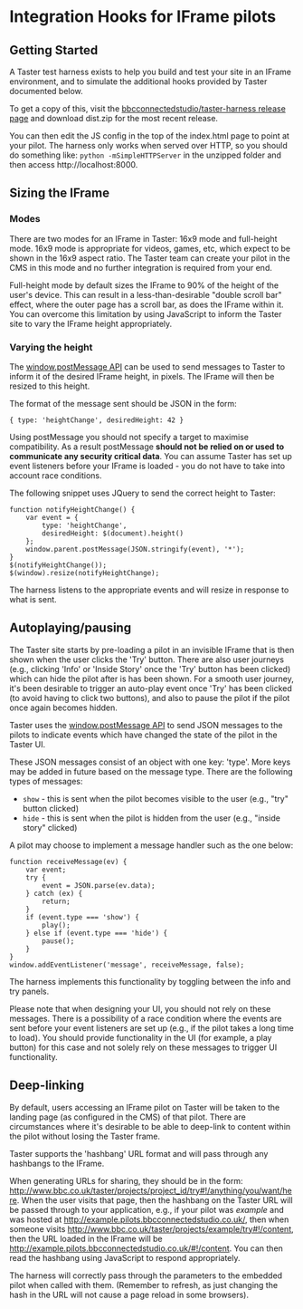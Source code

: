 Integration Hooks for IFrame pilots
===================================

## Getting Started

A Taster test harness exists to help you build and test your site in an IFrame environment, and to
simulate the additional hooks provided by Taster documented below.

To get a copy of this, visit the [bbcconnectedstudio/taster-harness release page](https://github.com/BBCConnectedStudio/taster-harness/releases)
and download dist.zip for the most recent release.

You can then edit the JS config in the top of the index.html page to point at your pilot. The harness only works when served over HTTP, so you should do something like: `python -mSimpleHTTPServer` in the unzipped folder and then access http://localhost:8000.

## Sizing the IFrame

### Modes

There are two modes for an IFrame in Taster: 16x9 mode and full-height mode. 16x9 mode is appropriate for
videos, games, etc, which expect to be shown in the 16x9 aspect ratio. The Taster team can create your pilot
in the CMS in this mode and no further integration is required from your end.

Full-height mode by default sizes the IFrame to 90% of the height of the user's device. This can result in a
less-than-desirable "double scroll bar" effect, where the outer page has a scroll bar, as does the IFrame
within it. You can overcome this limitation by using JavaScript to inform the Taster site to vary
the IFrame height appropriately.

### Varying the height

The [window.postMessage API](https://developer.mozilla.org/en-US/docs/Web/API/Window/postMessage)
can be used to send messages to Taster to inform it of the desired IFrame height, in pixels. The IFrame
will then be resized to this height.

The format of the message sent should be JSON in the form:

    { type: 'heightChange', desiredHeight: 42 }

Using postMessage you should not specify a target to maximise compatibility. As a result
postMessage **should not be relied on or used to communicate any security critical data**.
You can assume Taster has set up event listeners before your IFrame is loaded - you do not
have to take into account race conditions.

The following snippet uses JQuery to send the correct height to Taster:
 
    function notifyHeightChange() {
        var event = {
            type: 'heightChange',
            desiredHeight: $(document).height()
        };
        window.parent.postMessage(JSON.stringify(event), '*');
    }
    $(notifyHeightChange());
    $(window).resize(notifyHeightChange);

The harness listens to the appropriate events and will resize in response to what is sent.

## Autoplaying/pausing

The Taster site starts by pre-loading a pilot in an invisible IFrame that is then shown when the user
clicks the 'Try' button. There are also user journeys (e.g., clicking 'Info' or 'Inside Story' once
the 'Try' button has been clicked) which can hide the pilot after is has been shown. For a smooth
user journey, it's been desirable to trigger an auto-play event once 'Try' has been clicked (to avoid
having to click two buttons), and also to pause the pilot if the pilot once again becomes hidden.

Taster uses the [window.postMessage API](https://developer.mozilla.org/en-US/docs/Web/API/Window/postMessage)
to send JSON messages to the pilots to indicate events which have changed the state of the pilot in the
Taster UI.

These JSON messages consist of an object with one key: 'type'. More keys may be added in future based
on the message type. There are the following types of messages:

* `show` - this is sent when the pilot becomes visible to the user (e.g., "try" button clicked)
* `hide` - this is sent when the pilot is hidden from the user (e.g., "inside story" clicked)

A pilot may choose to implement a message handler such as the one below:

    function receiveMessage(ev) {
        var event;
        try {
            event = JSON.parse(ev.data);
        } catch (ex) {
            return;
        }
        if (event.type === 'show') {
            play();
        } else if (event.type === 'hide') {
            pause();
        }
    }
    window.addEventListener('message', receiveMessage, false);

The harness implements this functionality by toggling between the info and try panels.

Please note that when designing your UI, you should not rely on these messages. There is a
possibility of a race condition where the events are sent before your event listeners are set
up (e.g., if the pilot takes a long time to load). You should provide functionality in the UI
(for example, a play button) for this case and not solely rely on these messages to trigger
UI functionality.

## Deep-linking

By default, users accessing an IFrame pilot on Taster will be taken to the landing page (as
configured in the CMS) of that pilot. There are circumstances where it's desirable to be able
to deep-link to content within the pilot without losing the Taster frame.

Taster supports the 'hashbang' URL format and will pass through any hashbangs to the IFrame.

When generating URLs for sharing, they should be in the form: http://www.bbc.co.uk/taster/projects/project_id/try#!/anything/you/want/here.
When the user visits that page, then the hashbang on the Taster URL will be passed through to your application,
e.g., if your pilot was _example_ and was hosted at http://example.pilots.bbcconnectedstudio.co.uk/, then
when someone visits http://www.bbc.co.uk/taster/projects/example/try#!/content, then the
URL loaded in the IFrame will be http://example.pilots.bbcconnectedstudio.co.uk/#!/content. 
You can then read the hashbang using JavaScript to respond appropriately.

The harness will correctly pass through the parameters to the embedded pilot when called with them.
(Remember to refresh, as just changing the hash in the URL will not cause a page reload in some
browsers).

